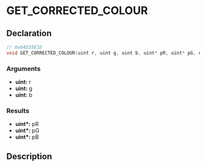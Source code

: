 # GET_CORRECTED_COLOUR

## Declaration
```cpp
// 0x64D35E1D
void GET_CORRECTED_COLOUR(uint r, uint g, uint b, uint* pR, uint* pG, uint* pB);
```

### Arguments
- **uint:** r
- **uint:** g
- **uint:** b

### Results
- **uint\*:** pR
- **uint\*:** pG
- **uint\*:** pB

## Description
